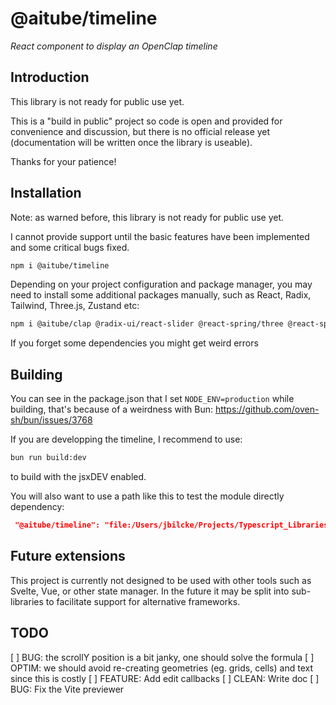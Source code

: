 # @aitube/timeline

*React component to display an OpenClap timeline*

## Introduction

This library is not ready for public use yet.

This is a "build in public" project so code is open and provided for convenience and discussion,
but there is no official release yet (documentation will be written once the library is useable).

Thanks for your patience!

## Installation

Note: as warned before, this library is not ready for public use yet.

I cannot provide support until the basic features have been implemented and some critical bugs fixed.

```bash
npm i @aitube/timeline
```

Depending on your project configuration and package manager, you may need to install some additional packages manually, such as React, Radix, Tailwind, Three.js, Zustand etc:

```bash
npm i @aitube/clap @radix-ui/react-slider @react-spring/three @react-spring/types @react-three/drei @react-three/fiber @types/react @types/react-dom react react-dom tailwindcss three typescript zustand
```

If you forget some dependencies you might get weird errors

## Building

You can see in the package.json that I set `NODE_ENV=production` while building, that's because of a weirdness with Bun: https://github.com/oven-sh/bun/issues/3768

If you are developping the timeline, I recommend to use:

```bash
bun run build:dev
```

to build with the jsxDEV enabled.

You will also want to use a path like this to test the module directly dependency:

```json
 "@aitube/timeline": "file:/Users/jbilcke/Projects/Typescript_Libraries/aitube-timeline",
```
   

## Future extensions

This project is currently not designed to be used with other tools such as Svelte, Vue, or other state manager. In the future it may be split into sub-libraries to facilitate support for alternative frameworks.

## TODO

[ ] BUG: the scrollY position is a bit janky, one should solve the formula
[ ] OPTIM: we should avoid re-creating geometries (eg. grids, cells) and text since this is costly
[ ] FEATURE: Add edit callbacks
[ ] CLEAN: Write doc
[ ] BUG: Fix the Vite previewer
